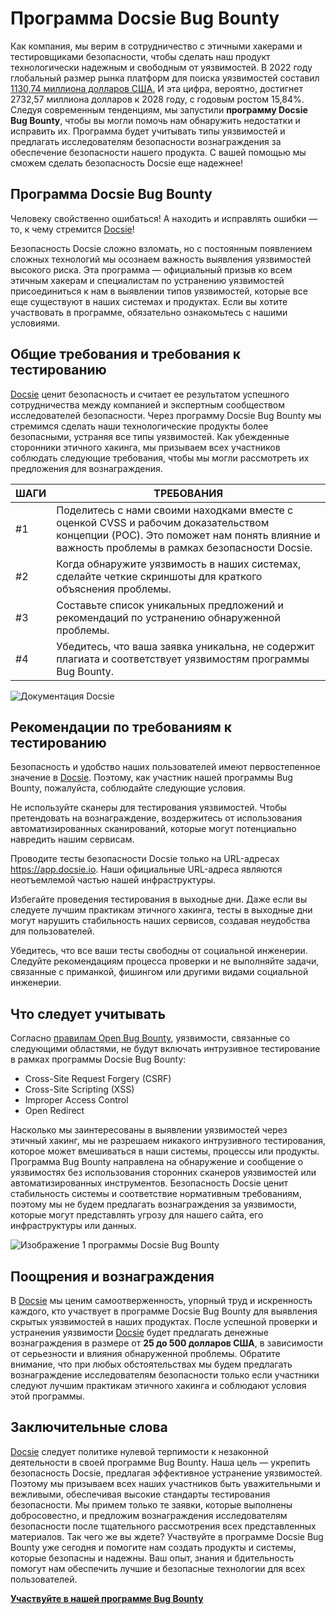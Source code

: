 # Программа Docsie Bug Bounty

Как компания, мы верим в сотрудничество с этичными хакерами и тестировщиками безопасности, чтобы сделать наш продукт технологически надежным и свободным от уязвимостей. В 2022 году глобальный размер рынка платформ для поиска уязвимостей составил [1130,74 миллиона долларов США.](https://www.linkedin.com/pulse/bug-bounty-platforms-market-industry-trends-size/) И эта цифра, вероятно, достигнет 2732,57 миллиона долларов к 2028 году, с годовым ростом 15,84%. Следуя современным тенденциям, мы запустили **программу Docsie Bug Bounty**, чтобы вы могли помочь нам обнаружить недостатки и исправить их. Программа будет учитывать типы уязвимостей и предлагать исследователям безопасности вознаграждения за обеспечение безопасности нашего продукта. С вашей помощью мы сможем сделать безопасность Docsie еще надежнее!

## Программа Docsie Bug Bounty

Человеку свойственно ошибаться! А находить и исправлять ошибки — то, к чему стремится [Docsie](https://www.docsie.io/)!

Безопасность Docsie сложно взломать, но с постоянным появлением сложных технологий мы осознаем важность выявления уязвимостей высокого риска. Эта программа — официальный призыв ко всем этичным хакерам и специалистам по устранению уязвимостей присоединиться к нам в выявлении типов уязвимостей, которые все еще существуют в наших системах и продуктах. Если вы хотите участвовать в программе, обязательно ознакомьтесь с нашими условиями.

## Общие требования и требования к тестированию

[Docsie](https://site.docsie.io/documentation-collaboration-software) ценит безопасность и считает ее результатом успешного сотрудничества между компанией и экспертным сообществом исследователей безопасности. Через программу Docsie Bug Bounty мы стремимся сделать наши технологические продукты более безопасными, устраняя все типы уязвимостей. Как убежденные сторонники этичного хакинга, мы призываем всех участников соблюдать следующие требования, чтобы мы могли рассмотреть их предложения для вознаграждения.

|ШАГИ|ТРЕБОВАНИЯ|
|-|-|
|#1|Поделитесь с нами своими находками вместе с оценкой CVSS и рабочим доказательством концепции (POC). Это поможет нам понять влияние и важность проблемы в рамках безопасности Docsie.|
|#2|Когда обнаружите уязвимость в наших системах, сделайте четкие скриншоты для краткого объяснения проблемы.|
|#3|Составьте список уникальных предложений и рекомендаций по устранению обнаруженной проблемы.|
|#4|Убедитесь, что ваша заявка уникальна, не содержит плагиата и соответствует уязвимостям программы Bug Bounty.|

![Документация Docsie](https://cdn.docsie.io/workspace_PfNzfGj3YfKKtTO4T/doc_QiqgSuNoJpspcExF3/file_lLlyK5bsBLmSL81Su/image1.png)

## Рекомендации по требованиям к тестированию

Безопасность и удобство наших пользователей имеют первостепенное значение в [Docsie](https://help.docsie.io/). Поэтому, как участник нашей программы Bug Bounty, пожалуйста, соблюдайте следующие условия.

Не используйте сканеры для тестирования уязвимостей. Чтобы претендовать на вознаграждение, воздержитесь от использования автоматизированных сканирований, которые могут потенциально навредить нашим сервисам.

Проводите тесты безопасности Docsie только на URL-адресах https://app.docsie.io. Наши официальные URL-адреса являются неотъемлемой частью нашей инфраструктуры.

Избегайте проведения тестирования в выходные дни. Даже если вы следуете лучшим практикам этичного хакинга, тесты в выходные дни могут нарушить стабильность наших сервисов, создавая неудобства для пользователей.

Убедитесь, что все ваши тесты свободны от социальной инженерии. Следуйте рекомендациям процесса проверки и не выполняйте задачи, связанные с приманкой, фишингом или другими видами социальной инженерии.

## Что следует учитывать

Согласно [правилам Open Bug Bounty](https://www.openbugbounty.org/about/), уязвимости, связанные со следующими областями, не будут включать интрузивное тестирование в рамках программы Docsie Bug Bounty:

* Cross-Site Request Forgery (CSRF)
* Cross-Site Scripting (XSS)
* Improper Access Control
* Open Redirect

Насколько мы заинтересованы в выявлении уязвимостей через этичный хакинг, мы не разрешаем никакого интрузивного тестирования, которое может вмешиваться в наши системы, процессы или продукты. Программа Bug Bounty направлена на обнаружение и сообщение о уязвимостях без использования сторонних сканеров уязвимостей или автоматизированных инструментов. Безопасность Docsie ценит стабильность системы и соответствие нормативным требованиям, поэтому мы не будем предлагать вознаграждения за уязвимости, которые могут представлять угрозу для нашего сайта, его инфраструктуры или данных.

![Изображение 1 программы Docsie Bug Bounty](https://cdn.docsie.io/workspace_PfNzfGj3YfKKtTO4T/doc_QiqgSuNoJpspcExF3/file_92YXHMuv70HS79wi3/image2.png)

## Поощрения и вознаграждения

В [Docsie](https://www.docsie.io/demo/) мы ценим самоотверженность, упорный труд и искренность каждого, кто участвует в программе Docsie Bug Bounty для выявления скрытых уязвимостей в наших продуктах. После успешной проверки и устранения уязвимости [Docsie](https://app.docsie.io/login/#/) будет предлагать денежные вознаграждения в размере от **25 до 500 долларов США**, в зависимости от серьезности и влияния обнаруженной проблемы. Обратите внимание, что при любых обстоятельствах мы будем предлагать вознаграждение исследователям безопасности только если участники следуют лучшим практикам этичного хакинга и соблюдают условия этой программы.

## Заключительные слова

[Docsie](https://help.docsie.io/) следует политике нулевой терпимости к незаконной деятельности в своей программе Bug Bounty. Наша цель — укрепить безопасность Docsie, предлагая эффективное устранение уязвимостей. Поэтому мы призываем всех наших участников быть уважительными и вежливыми, обеспечивая высокие стандарты тестирования безопасности. Мы примем только те заявки, которые выполнены добросовестно, и предложим вознаграждения исследователям безопасности после тщательного рассмотрения всех представленных материалов. Так чего же вы ждете? Участвуйте в программе Docsie Bug Bounty уже сегодня и помогите нам создать продукты и системы, которые безопасны и надежны. Ваш опыт, знания и бдительность помогут нам обеспечить лучшие и безопасные технологии для всех пользователей.

**[Участвуйте в нашей программе Bug Bounty](https://www.openbugbounty.org/bugbounty/docsie2/)**